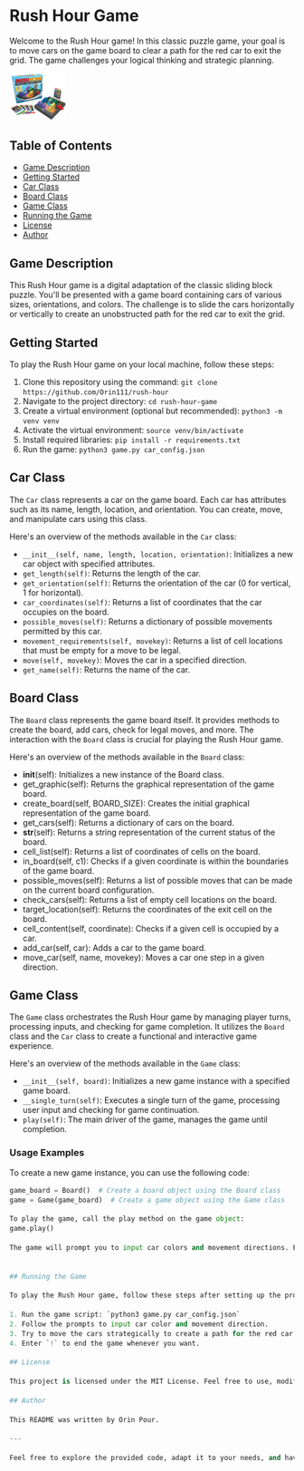 # Rush Hour Game

Welcome to the Rush Hour game! 
In this classic puzzle game, your goal is to move cars on the game board to clear a path for the red car to exit the grid. 
The game challenges your logical thinking and strategic planning.

<img src="rush_hour_game.png" alt="Rush Hour Game" width="100">



## Table of Contents

- [Game Description](#game-description)
- [Getting Started](#getting-started)
- [Car Class](#car-class)
- [Board Class](#board-class)
- [Game Class](#game-class)
- [Running the Game](#running-the-game)
- [License](#license)
- [Author](#author)

## Game Description

This Rush Hour game is a digital adaptation of the classic sliding block puzzle. 
You'll be presented with a game board containing cars of various sizes, orientations, and colors. 
The challenge is to slide the cars horizontally or vertically to create an unobstructed path for the red car to exit the grid.


## Getting Started

To play the Rush Hour game on your local machine, follow these steps:

1. Clone this repository using the command: `git clone https://github.com/Orin111/rush-hour`
2. Navigate to the project directory: `cd rush-hour-game`
3. Create a virtual environment (optional but recommended): `python3 -m venv venv`
4. Activate the virtual environment: `source venv/bin/activate`
5. Install required libraries: `pip install -r requirements.txt`
6. Run the game: `python3 game.py car_config.json`

## Car Class

The `Car` class represents a car on the game board. Each car has attributes such as its name, length, location, and orientation. You can create, move, and manipulate cars using this class.

Here's an overview of the methods available in the `Car` class:

- `__init__(self, name, length, location, orientation)`: Initializes a new car object with specified attributes.
- `get_length(self)`: Returns the length of the car.
- `get_orientation(self)`: Returns the orientation of the car (0 for vertical, 1 for horizontal).
- `car_coordinates(self)`: Returns a list of coordinates that the car occupies on the board.
- `possible_moves(self)`: Returns a dictionary of possible movements permitted by this car.
- `movement_requirements(self, movekey)`: Returns a list of cell locations that must be empty for a move to be legal.
- `move(self, movekey)`: Moves the car in a specified direction.
- `get_name(self)`: Returns the name of the car.

## Board Class

The `Board` class represents the game board itself. It provides methods to create the board, add cars, check for legal moves, and more. 
The interaction with the `Board` class is crucial for playing the Rush Hour game.

Here's an overview of the methods available in the `Board` class:

- __init__(self): Initializes a new instance of the Board class.
- get_graphic(self): Returns the graphical representation of the game board.
- create_board(self, BOARD_SIZE): Creates the initial graphical representation of the game board.
- get_cars(self): Returns a dictionary of cars on the board.
- __str__(self): Returns a string representation of the current status of the board.
- cell_list(self): Returns a list of coordinates of cells on the board.
- in_board(self, c1): Checks if a given coordinate is within the boundaries of the game board.
- possible_moves(self): Returns a list of possible moves that can be made on the current board configuration.
- check_cars(self): Returns a list of empty cell locations on the board.
- target_location(self): Returns the coordinates of the exit cell on the board.
- cell_content(self, coordinate): Checks if a given cell is occupied by a car.
- add_car(self, car): Adds a car to the game board.
- move_car(self, name, movekey): Moves a car one step in a given direction.


## Game Class

The `Game` class orchestrates the Rush Hour game by managing player turns, processing inputs, and checking for game completion. It utilizes the `Board` class and the `Car` class to create a functional and interactive game experience.

Here's an overview of the methods available in the `Game` class:

- `__init__(self, board)`: Initializes a new game instance with a specified game board.
- `__single_turn(self)`: Executes a single turn of the game, processing user input and checking for game continuation.
- `play(self)`: The main driver of the game, manages the game until completion.

### Usage Examples

To create a new game instance, you can use the following code:

```python
game_board = Board()  # Create a board object using the Board class
game = Game(game_board)  # Create a game object using the Game class

To play the game, call the play method on the game object:
game.play()

The game will prompt you to input car colors and movement directions. Enter ! to end the game whenever you wish.


## Running the Game

To play the Rush Hour game, follow these steps after setting up the project:

1. Run the game script: `python3 game.py car_config.json`
2. Follow the prompts to input car color and movement direction.
3. Try to move the cars strategically to create a path for the red car to exit.
4. Enter `!` to end the game whenever you want.

## License

This project is licensed under the MIT License. Feel free to use, modify, and distribute it according to the terms of the license.

## Author

This README was written by Orin Pour.

---

Feel free to explore the provided code, adapt it to your needs, and have fun playing and solving puzzles in the Rush Hour game! If you have any questions about the project, code, or usage, don't hesitate to ask.
